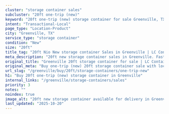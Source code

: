 ```yaml
---
cluster: "storage container sales"
subcluster: "20ft one-trip (new)"
keyword: "20ft one-trip (new) storage container for sale Greenville, TX"
intent: "Transactional-Local"
page_type: "Location-Product"
city: "Greenville, TX"
service_type: "storage container"
condition: "New"
size: "20ft"
title_tag: "20ft Nio New storage container Sales in Greenville | LC Container"
meta_description: "20ft new storage container sales in Greenville. Fast delivery, competitive pricing. Serving storage containers area. Quote ID: TXB. Call (214) 524-4168 for your free quote today."
original_title: "Greenville 20ft storage container for sale | LC Container"
original_meta: "Buy one-trip (new) 20ft storage container sale with local delivery in Greenville, TX. LC Container — local Since 2003. Request a fast quote today."
url_slug: "/greenville/buy/20ft/storage-containers/one-trip-new"
h1: "Buy 20ft one-trip (new) storage container in Greenville"
internal_links: "/greenville/storage-containers/sales"
priority: 3
notes: ""
noindex: true
image_alt: "20ft new storage container available for delivery in Greenville"
last_updated: "2025-10-20"
---
```


<!-- TODO: Add unique city/inventory copy, images, and internal links here. -->
